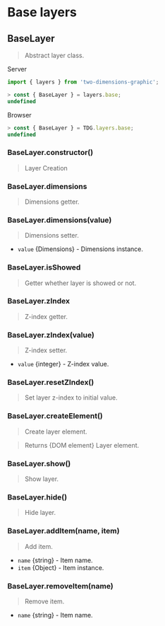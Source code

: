 # Base layers



## BaseLayer

> Abstract layer class.

Server
```javascript
import { layers } from 'two-dimensions-graphic';

> const { BaseLayer } = layers.base;
undefined
```

Browser
```javascript
> const { BaseLayer } = TDG.layers.base;
undefined
```


### BaseLayer.constructor()

> Layer Creation


### BaseLayer.dimensions
> Dimensions getter.


### BaseLayer.dimensions(value)
> Dimensions setter.

- `value` {Dimensions} - Dimensions instance.


### BaseLayer.isShowed
> Getter whether layer is showed or not.


### BaseLayer.zIndex
> Z-index getter.


### BaseLayer.zIndex(value)
> Z-index setter.

- `value` {integer} - Z-index value.


### BaseLayer.resetZIndex()
> Set layer z-index to initial value.


### BaseLayer.createElement()
> Create layer element.

> Returns {DOM element} Layer element.


### BaseLayer.show()
> Show layer.


### BaseLayer.hide()
> Hide layer.


### BaseLayer.addItem(name, item)
> Add item.

- `name` {string} - Item name.
- `item` {Object} - Item instance.


### BaseLayer.removeItem(name)
> Remove item.

- `name` {string} - Item name.
